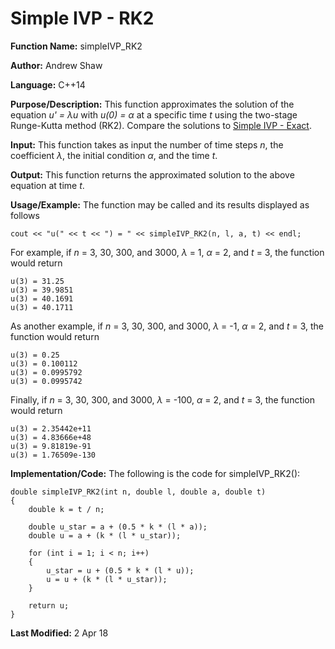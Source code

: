 # Simple IVP - RK2

**Function Name:** simpleIVP_RK2

**Author:** Andrew Shaw

**Language:** C++14

**Purpose/Description:** This function approximates the solution of the equation *u' = &lambda;u* with *u(0) = &alpha;* at a specific time *t* using the two-stage Runge-Kutta method (RK2). Compare the solutions to [Simple IVP - Exact](https://andrewshaw15.github.io/MATH-5620/HW-5/simple-IVP-exact).

**Input:** This function takes as input the number of time steps *n*, the coefficient *&lambda;*, the initial condition *&alpha;*, and the time *t*.

**Output:** This function returns the approximated solution to the above equation at time *t*.

**Usage/Example:** The function may be called and its results displayed as follows
~~~~
cout << "u(" << t << ") = " << simpleIVP_RK2(n, l, a, t) << endl;
~~~~
For example, if *n* = 3, 30, 300, and 3000, *&lambda;* = 1, *&alpha;* = 2, and *t* = 3, the function would return
~~~~
u(3) = 31.25
u(3) = 39.9851
u(3) = 40.1691
u(3) = 40.1711
~~~~
As another example, if *n* = 3, 30, 300, and 3000, *&lambda;* = -1, *&alpha;* = 2, and *t* = 3, the function would return
~~~~
u(3) = 0.25
u(3) = 0.100112
u(3) = 0.0995792
u(3) = 0.0995742
~~~~
Finally, if *n* = 3, 30, 300, and 3000, *&lambda;* = -100, *&alpha;* = 2, and *t* = 3, the function would return
~~~~
u(3) = 2.35442e+11
u(3) = 4.83666e+48
u(3) = 9.81819e-91
u(3) = 1.76509e-130
~~~~
**Implementation/Code:** The following is the code for simpleIVP_RK2():
~~~~
double simpleIVP_RK2(int n, double l, double a, double t)
{
	double k = t / n;

	double u_star = a + (0.5 * k * (l * a));
	double u = a + (k * (l * u_star));

	for (int i = 1; i < n; i++)
	{
		u_star = u + (0.5 * k * (l * u));
		u = u + (k * (l * u_star));
	}

	return u;
}
~~~~
**Last Modified:** 2 Apr 18

